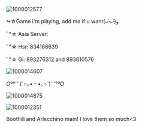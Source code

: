 ![1000012577](https://github.com/user-attachments/assets/f364d4e6-b8a1-406c-9dbb-94a253cb34d2)

↬☆Game i'm playing, add me if u want(๑˃̵ᴗ˂̵)و

ﾟ°☆ Asia Server:

ﾟ°☆ Hsr: 834166639

ﾟ°☆ Gi: 893276312 and 893810576

![1000014607](https://github.com/user-attachments/assets/a4966f51-4de1-4fec-9b27-c95ab9329b57)

   Oº°‘¨(⁠´⁠∩⁠｡⁠•⁠ ⁠ᵕ⁠ ⁠•⁠｡⁠∩⁠`⁠)¨‘°ºO

![1000014875](https://github.com/user-attachments/assets/20ba5536-2ff0-4c0d-a3fb-df2cf63d0707)

![1000012351](https://github.com/user-attachments/assets/adbb728c-41d9-4822-b3a0-7f5e9cc6c3db)

Boothill and Arlecchino main! I love them so much<3
